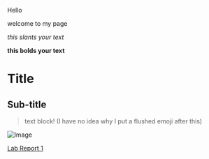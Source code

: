 Hello

welcome to my page

*this slants your text*

**this bolds your text**

# Title

## Sub-title

> text block! (I have no idea why I put a flushed emoji after this)

![Image](https://images.emojiterra.com/twitter/v13.1/512px/1f633.png)

[Lab Report 1](https://dn0804.github.io/cse15l-lab-reports/lab-report-1-week-0.html)